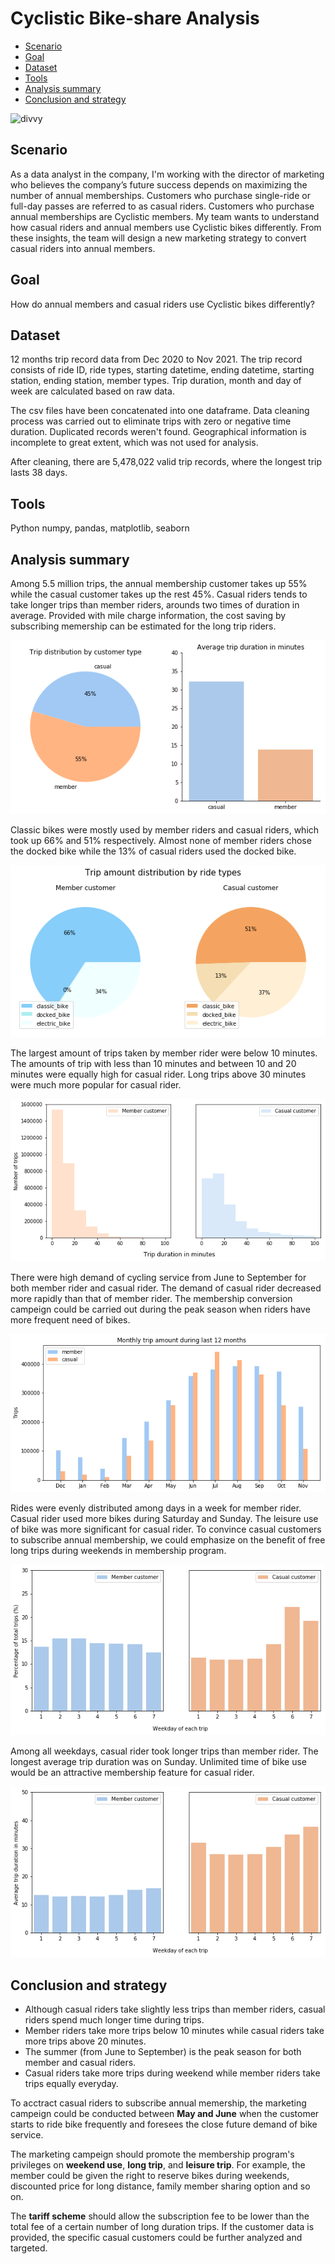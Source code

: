 # Cyclistic Bike-share Analysis

- [Scenario](#scenario)
- [Goal](#goal)
- [Dataset](#dataset)
- [Tools](#tools)
- [Analysis summary](#analysis-summary)
- [Conclusion and strategy](#conclusion-strategy)

![divvy](http://chi.streetsblog.org/wp-content/uploads/sites/4/2020/07/Divvy-Meet-The-Ebike_7.jpg)

## Scenario

As a data analyst in the company, I'm working with the director of marketing who believes the company’s future success depends on maximizing the number of annual memberships. Customers who purchase single-ride or full-day passes are referred to as casual riders. Customers who purchase annual memberships are Cyclistic members. My team wants to understand how casual riders and annual members use Cyclistic bikes differently. From these insights, the team will design a new marketing strategy to convert casual riders into annual members.

## Goal

How do annual members and casual riders use Cyclistic bikes differently?

## Dataset

12 months trip record data from Dec 2020 to Nov 2021. The trip record consists of ride ID, ride types, starting datetime, ending datetime, starting station, ending station, member types. Trip duration, month and day of week are calculated based on raw data.

The csv files have been concatenated into one dataframe. Data cleaning process was carried out to eliminate trips with zero or negative time duration. Duplicated records weren't found. Geographical information is incomplete to great extent, which was not used for analysis.

After cleaning, there are 5,478,022 valid trip records, where the longest trip lasts 38 days. 

## Tools

Python numpy, pandas, matplotlib, seaborn

## Analysis summary

Among 5.5 million trips, the annual membership customer takes up 55% while the casual customer takes up the rest 45%. Casual riders tends to take longer trips than member riders, arounds two times of duration in average. Provided with mile charge information, the cost saving by subscribing memership can be estimated for the long trip riders.

![p1](https://github.com/siyue-zhang/google-data-analytics-cert/blob/master/capstone%20project/images/member_casual.png)

Classic bikes were mostly used by member riders and casual riders, which took up 66% and 51% respectively. Almost none of member riders chose the docked bike while the 13% of casual riders used the docked bike. 

![p2](https://github.com/siyue-zhang/google-data-analytics-cert/blob/master/capstone%20project/images/ride_type.png)

The largest amount of trips taken by member rider were below 10 minutes. The amounts of trip with less than 10 minutes and between 10 and 20 minutes were equally high for casual rider. Long trips above 30 minutes were much more popular for casual rider. 

![p3](https://github.com/siyue-zhang/google-data-analytics-cert/blob/master/capstone%20project/images/duration.png)

There were high demand of cycling service from June to September for both member rider and casual rider. The demand of casual rider decreased more rapidly than that of member rider. The membership conversion campeign could be carried out during the peak season when riders have more frequent need of bikes. 

![p4](https://github.com/siyue-zhang/google-data-analytics-cert/blob/master/capstone%20project/images/monthly.png)

Rides were evenly distributed among days in a week for member rider. Casual rider used more bikes during Saturday and Sunday. The leisure use of bike was more significant for casual rider. To convince casual customers to subscribe annual membership, we could emphasize on the benefit of free long trips during weekends in membership program.

![p5](https://github.com/siyue-zhang/google-data-analytics-cert/blob/master/capstone%20project/images/weekday.png)

Among all weekdays, casual rider took longer trips than member rider. The longest average trip duration was on Sunday. Unlimited time of bike use would be an attractive membership feature for casual rider.

![p6](https://github.com/siyue-zhang/google-data-analytics-cert/blob/master/capstone%20project/images/weekday_duration.png)

## Conclusion and strategy

* Although casual riders take slightly less trips than member riders, casual riders spend much longer time during trips. 
* Member riders take more trips below 10 minutes while casual riders take more trips above 20 minutes. 
* The summer (from June to September) is the peak season for both member and casual riders.
* Casual riders take more trips during weekend while member riders take trips equally everyday.

To acctract casual riders to subscribe annual memership, the marketing campeign could be conducted between **May and June** when the customer starts to ride bike frequently and foresees the close future demand of bike service. 

The marketing campeign should promote the membership program's privileges on **weekend use**, **long trip**, and **leisure trip**. For example, the member could be given the right to reserve bikes during weekends, discounted price for long distance, family member sharing option and so on. 

The **tariff scheme** should allow the subscription fee to be lower than the total fee of a certain number of long duration trips. If the customer data is provided, the specific casual customers could be further analyzed and targeted.


